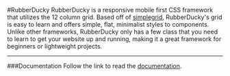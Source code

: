 #RubberDucky
RubberDucky is a responsive mobile first CSS framework that utilizes the 12 column grid. Based off of [simplegrid](https://simplegrid.io), RubberDucky's grid is easy to learn and offers simple, flat, minimalist styles to components. Unlike other frameworks, RubberDucky only has a few class that you need to learn to get your website up and running, making it a great framework for beginners or lightweight projects.
***
###Documentation
Follow the link to read the [documentation](https://github.com/samiho97/RubberDucky).
